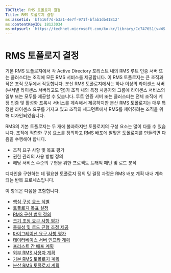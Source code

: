 ```yaml
---
TOCTitle: RMS 토폴로지 결정
Title: RMS 토폴로지 결정
ms:assetid: 'bf516f7d-b3a1-4e7f-971f-bfab1db41812'
ms:contentKeyID: 18123034
ms:mtpsurl: 'https://technet.microsoft.com/ko-kr/library/Cc747651(v=WS.10)'
---
```


RMS 토폴로지 결정
=================

기본 RMS 토폴로지에서 각 Active Directory 포리스트 내의 RMS 루트 인증 서버 또는 클러스터는 조직에 모든 RMS 서비스를 제공합니다. 이 RMS 토폴로지는 큰 조직과 작은 조직 모두에서 작동합니다. 분산 RMS 토폴로지에서는 하나 이상의 라이센스 서버(부서별 라이센스 서버라고도 함)가 조직 내의 특정 사용자와 그룹에 라이센스 서비스의 일부 또는 모두를 제공할 수 있습니다. 루트 인증 서버 또는 클러스터는 전체 조직에 계정 인증 및 활성화 프록시 서비스를 계속해서 제공하지만 분산 RMS 토폴로지는 매우 특정한 라이센스 요구를 가지고 있고 조직의 세그먼트에서 RMS를 제어하려는 조직을 위해 디자인되었습니다.

RMS의 기본 토폴로지는 두 개에 불과하지만 토폴로지의 구성 요소는 많이 다를 수 있습니다. 조직에 적합한 구성 요소를 정의하고 RMS 배포에 알맞은 토폴로지를 만들려면 다음을 수행해야 합니다.

-   조직 요구 사항 및 목표 평가
-   권한 관리의 사용 방법 정의
-   해당 서비스 수준의 구현을 위한 프로젝트 트래픽 패턴 및 로드 분석

디자인을 구현하는 데 필요한 토폴로지 정의 및 결정 과정은 RMS 배포 계획 내내 계속되는 반복 프로세스입니다.

이 항목은 다음을 포함합니다.

-   [핵심 구성 요소 식별](https://technet.microsoft.com/c9ec225b-0e51-42f5-aff6-0aecb62e3b27)
-   [토폴로지 목표 설정](https://technet.microsoft.com/8275a04d-3e5b-40b0-be9d-2f31b7aeca6b)
-   [RMS 구현 범위 정의](https://technet.microsoft.com/4b5fe1be-643e-47c4-bf9b-50d1e97108fb)
-   [크기 조정 요구 사항 평가](https://technet.microsoft.com/89f0138c-946d-47d7-a286-041d4d9606a8)
-   [중복성 및 로드 균형 조정 제공](https://technet.microsoft.com/162d547c-78a7-4848-b43e-58e481832af2)
-   [마이그레이션 요구 사항 평가](https://technet.microsoft.com/cec07f45-dc52-4004-860b-5cc33e5fc209)
-   [데이터베이스 서버 인프라 계획](https://technet.microsoft.com/b12354bd-3143-4d1f-b5aa-450c4550653c)
-   [포리스트 간 배포 계획](https://technet.microsoft.com/2dfb40b7-95b1-4362-b32e-72867544b705)
-   [외부 RMS 사용자 계획](https://technet.microsoft.com/107e1338-4dcf-4ed5-a49d-e875cc883db1)
-   [기본 RMS 토폴로지 계획](https://technet.microsoft.com/fec3201e-201f-4faf-910e-fa44132af83d)
-   [분산 RMS 토폴로지 계획](https://technet.microsoft.com/8773a1e0-6ac3-41f5-9866-5890cef08d04)
